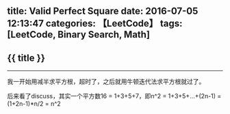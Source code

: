 title: Valid Perfect Square
date: 2016-07-05 12:13:47
categories: 【LeetCode】
tags: [LeetCode, Binary Search, Math]
---
## {{ title }} ##

---

我一开始用减半求平方根，超时了，之后就用牛顿迭代法求平方根就过了。

后来看了discuss，其实一个平方数16 = 1+3+5+7，即n^2 = 1+3+5+...+(2n-1) = (1+2n-1)*n/2 = n^2
